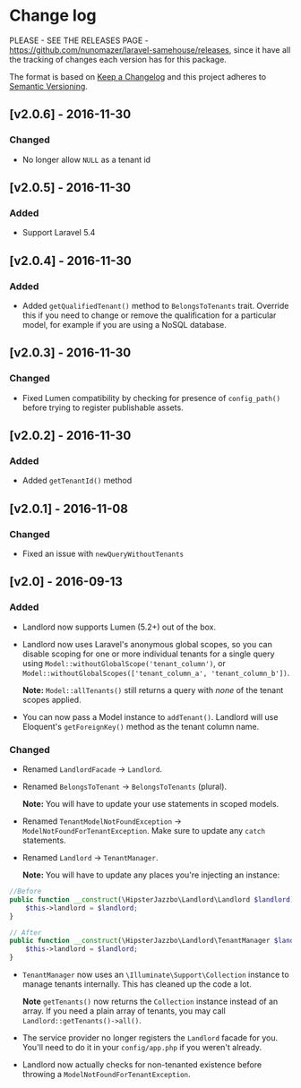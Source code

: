 # Change log

PLEASE - SEE THE RELEASES PAGE - https://github.com/nunomazer/laravel-samehouse/releases, since it have all the tracking of changes each version has for this package.



The format is based on [Keep a Changelog](http://keepachangelog.com/) and this project adheres to [Semantic Versioning](http://semver.org/).

## [v2.0.6] - 2016-11-30
### Changed
- No longer allow `NULL` as a tenant id

## [v2.0.5] - 2016-11-30
### Added
- Support Laravel 5.4

## [v2.0.4] - 2016-11-30
### Added
- Added `getQualifiedTenant()` method to `BelongsToTenants` trait. Override this if you need to change or remove the qualification for a particular model, for example if you are using a NoSQL database.

## [v2.0.3] - 2016-11-30
### Changed
- Fixed Lumen compatibility by checking for presence of `config_path()` before trying to register publishable assets.

## [v2.0.2] - 2016-11-30
### Added
- Added `getTenantId()` method

## [v2.0.1] - 2016-11-08
### Changed
- Fixed an issue with `newQueryWithoutTenants`

## [v2.0] - 2016-09-13
### Added
- Landlord now supports Lumen (5.2+) out of the box.
- Landlord now uses Laravel's anonymous global scopes, so you can disable scoping for one or more individual tenants for a single query using `Model::withoutGlobalScope('tenant_column')`, or `Model::withoutGlobalScopes(['tenant_column_a', 'tenant_column_b'])`. 

    **Note:** `Model::allTenants()` still returns a query with *none* of the tenant scopes applied.
    
- You can now pass a Model instance to `addTenant()`. Landlord will use Eloquent's `getForeignKey()` method as the tenant column name.

### Changed
- Renamed `LandlordFacade` → `Landlord`.
- Renamed `BelongsToTenant` → `BelongsToTenants` (plural). 

    **Note:** You will have to update your use statements in scoped models.
   
- Renamed `TenantModelNotFoundException` → `ModelNotFoundForTenantException`. Make sure to update any `catch` statements.
- Renamed `Landlord` → `TenantManager`. 

    **Note:** You will have to update any places you're injecting an instance:

```php
//Before
public function __construct(\HipsterJazzbo\Landlord\Landlord $landlord) {
    $this->landlord = $landlord;
}

// After
public function __construct(\HipsterJazzbo\Landlord\TenantManager $landlord) {
    $this->landlord = $landlord;
}
```
        
- `TenantManager` now uses an `\Illuminate\Support\Collection` instance to manage tenants internally. This has cleaned up the code a lot. 

    **Note** `getTenants()` now returns the `Collection` instance instead of an array. If you need a plain array of tenants, you may call `Landlord::getTenants()->all()`.
- The service provider no longer registers the `Landlord` facade for you. You'll need to do it in your `config/app.php` if you weren't already.
- Landlord now actually checks for non-tenanted existence before throwing a `ModelNotFoundForTenantException`.
